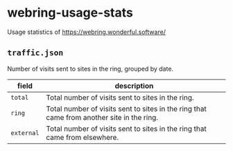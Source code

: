 # webring-usage-stats
Usage statistics of https://webring.wonderful.software/

## `traffic.json`

Number of visits sent to sites in the ring, grouped by date.

| field | description |
| ----- | ----------- |
| `total` | Total number of visits sent to sites in the ring. |
| `ring` | Total number of visits sent to sites in the ring that came from another site in the ring. |
| `external` | Total number of visits sent to sites in the ring that came from elsewhere. |
